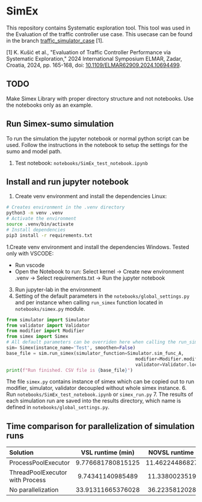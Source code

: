 # SimEx
This repository contains Systematic exploration tool. This tool was used in the Evaluation of the traffic controller use case. This usecase can be found in the branch [traffic_simulator_case](https://github.com/SiLab-group/SimEx/tree/traffic_simulator_case) [1].

[1] K. Kušić et al., "Evaluation of Traffic Controller Performance via Systematic Exploration," 2024 International Symposium ELMAR, Zadar, Croatia, 2024, pp. 165-168, doi: [10.1109/ELMAR62909.2024.10694499](https://ieeexplore.ieee.org/document/10694499).


## TODO
Make Simex Library with proper directory structure and not notebooks. Use the notebooks only as an example.

## Run Simex-sumo simulation
To run the simulation the jupyter notebook or normal python script can be used. Follow the instructions in the 
notebook to setup the settings for the sumo and model path.
1. Test notebook: `notebooks/SimEx_test_notebook.ipynb`

## Install and run jupyter notebook
1. Create venv environment and install the dependencies Linux:
```bash
# Creates environment in the .venv directory
python3 -m venv .venv
# Activate the environment
source .venv/bin/activate
# Install dependencies
pip3 install -r requirements.txt
```
1.Create venv environment and install the dependencies Windows. Tested only with VSCODE:
   - Run vscode
   - Open the Notebook to run: Select kernel -> Create new environment .venv -> Select requirements.txt -> Run the jupyter notebook
3. Run jupyter-lab in the environment
5. Setting of the default parameters in the `notebooks/global_settings.py` and per instance when calling `run_simex` function located in `notebooks/simex.py` module.
```python
from simulator import Simulator
from validator import Validator
from modifier import Modifier
from simex import Simex
# All default parameters can be overriden here when calling the run_simex function
sim= Simex(instance_name='Test', smoothen=False)
base_file = sim.run_simex(simulator_function=Simulator.sim_func_A,
                                                modifier=Modifier.modifierA,
                                                validator=Validator.local_exploration_validator_A, parallel=True)
print(f"Run finished. CSV file is {base_file}")
```
The file `simex.py` contains instance of simex which can be copied out to run modifier, simulator, validator decoupled without whole simex instance.
6. Run `notebooks/SimEx_test_notebook.ipynb` or `simex_run.py`
7. The results of each simulation run are saved into the results directory, which name is defined in `notebooks/global_settings.py`.



## Time comparison for parallelization of simulation runs

| Solution                        | VSL runtime (min)   | NOVSL runtime (min)|
|:--------------------------------|:-------------------:|:------------------:|
| ProcessPoolExecutor             |  9.776681780815125  | 11.462244868278503 |
| ThreadPoolExecutor with Process |  9.74341140985489   | 11.33800235191981  |
| No parallelization              | 33.91311665376028   |  36.22358120282491 |
